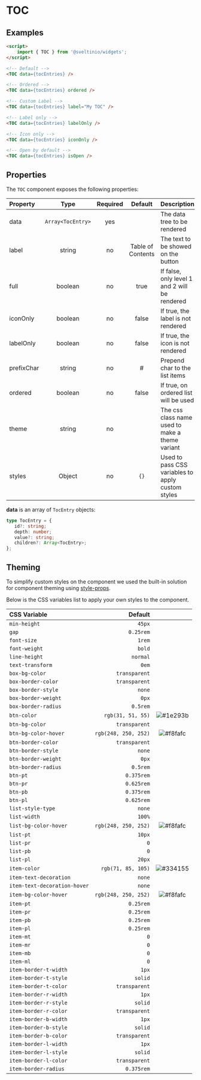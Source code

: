 # TOC

## Examples

```html
<script>
    import { TOC } from '@sveltinio/widgets';
</script>

<!-- Default -->
<TOC data={tocEntries} />

<!-- Ordered -->
<TOC data={tocEntries} ordered />

<!-- Custom Label -->
<TOC data={tocEntries} label="My TOC" />

<!-- Label only -->
<TOC data={tocEntries} labelOnly />

<!-- Icon only -->
<TOC data={tocEntries} iconOnly />

<!-- Open by default -->
<TOC data={tocEntries} isOpen />
```

## Properties

The `TOC` component exposes the following properties:

| Property   | Type             | Required | Default           | Description                                       |
| :--------- | :--------------: | :------: | :---------------: | :------------------------------------------------ |
| data       | `Array<TocEntry>`|   yes    |                   | The data tree to be rendered                      |
| label      | string           |   no     | Table of Contents | The text to be showed on the button               |
| full       | boolean          |   no     | true              | If false, only level 1 and 2 will be rendered     |
| iconOnly   | boolean          |   no     | false             | If true, the label is not rendered                |
| labelOnly  | boolean          |   no     | false             | If true, the icon is not rendered                 |
| prefixChar | string           |   no     | #                 | Prepend char to the list items                    |
| ordered    | boolean          |   no     | false             | If true, on ordered list will be used             |
| theme      | string           |    no    |                   | The css class name used to make a theme variant   |
| styles     | Object           |   no     | `{}`              | Used to pass CSS variables to apply custom styles |

**data** is an array of `TocEntry` objects:

```typescript
type TocEntry = {
   id?: string;
   depth: number;
   value?: string;
   children?: Array<TocEntry>;
};
```

## Theming

To simplify custom styles on the component we used the built-in solution for component theming using [style-props].

Below is the CSS variables list to apply your own styles to the component.

| CSS Variable                 | Default              |                                                              |
| :--------------------------- | -------------------: | :----------------------------------------------------------: |
| `min-height`                 | `45px`               | |
| `gap`                        | `0.25rem`            | |
| `font-size`                  | `1rem`               | |
| `font-weight`                | `bold`               | |
| `line-height`                | `normal`             | |
| `text-transform`             | `0em`                | |
| `box-bg-color`               | `transparent`        | |
| `box-border-color`           | `transparent`        | |
| `box-border-style`           | `none`               | |
| `box-border-weight`          | `0px`                | |
| `box-border-radius`          | `0.5rem`             | |
| `btn-color`                  | `rgb(31, 51, 55)`    | ![#1e293b](https://via.placeholder.com/15/1e293b/1e293b.png) |
| `btn-bg-color`               | `transparent`        | |
| `btn-bg-color-hover`         | `rgb(248, 250, 252)` | ![#f8fafc](https://via.placeholder.com/15/f8fafc/f8fafc.png) |
| `btn-border-color`           | `transparent`        | |
| `btn-border-style`           | `none`               | |
| `btn-border-weight`          | `0px`                | |
| `btn-border-radius`          | `0.5rem`             | |
| `btn-pt`                     | `0.375rem`           | |
| `btn-pr`                     | `0.625rem`           | |
| `btn-pb`                     | `0.375rem`           | |
| `btn-pl`                     | `0.625rem`           | |
| `list-style-type`            | `none`               | |
| `list-width`                 | `100%`               | |
| `list-bg-color-hover`        | `rgb(248, 250, 252)` | ![#f8fafc](https://via.placeholder.com/15/f8fafc/f8fafc.png) |
| `list-pt`                    | `10px`               | |
| `list-pr`                    | `0`                  | |
| `list-pb`                    | `0`                  | |
| `list-pl`                    | `20px`               | |
| `item-color`                 | `rgb(71, 85, 105)`   | ![#334155](https://via.placeholder.com/15/334155/334155.png) |
| `item-text-decoration`       | `none`               | |
| `item-text-decoration-hover` | `none`               | |
| `item-bg-color-hover`        | `rgb(248, 250, 252)` | ![#f8fafc](https://via.placeholder.com/15/f8fafc/f8fafc.png) |
| `item-pt`                    | `0.25rem`            | |
| `item-pr`                    | `0.25rem`            | |
| `item-pb`                    | `0.25rem`            | |
| `item-pl`                    | `0.25rem`            | |
| `item-mt`                    | `0`                  | |
| `item-mr`                    | `0`                  | |
| `item-mb`                    | `0`                  | |
| `item-ml`                    | `0`                  | |
| `item-border-t-width`        | `1px`                | |
| `item-border-t-style`        | `solid`              | |
| `item-border-t-color`        | `transparent`        | |
| `item-border-r-width`        | `1px`                | |
| `item-border-r-style`        | `solid`              | |
| `item-border-r-color`        | `transparent`        | |
| `item-border-b-width`        | `1px`                | |
| `item-border-b-style`        | `solid`              | |
| `item-border-b-color`        | `transparent`        | |
| `item-border-l-width`        | `1px`                | |
| `item-border-l-style`        | `solid`              | |
| `item-border-l-color`        | `transparent`        | |
| `item-border-radius`         | `0.375rem`           | |

[style-props]: https://svelte.dev/docs#template-syntax-component-directives---style-props
